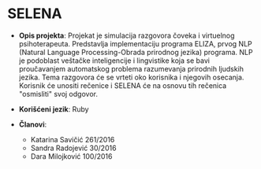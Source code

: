 # SELENA

- **Opis projekta**:
Projekat je simulacija razgovora čoveka i virtuelnog psihoterapeuta. Predstavlja implementaciju programa ELIZA, prvog NLP (Natural Language Processing-Obrada prirodnog jezika) programa. NLP je podoblast veštačke inteligencije i lingvistike koja se bavi proučavanjem automatskog problema razumevanja prirodnih ljudskih jezika. Tema razgovora će se vrteti oko korisnika i njegovih osecanja. Korisnik će unositi rečenice i SELENA će na osnovu tih rečenica "osmisliti" svoj odgovor. 

- **Korišćeni jezik**: 
Ruby

- **Članovi**:
	- Katarina Savičić 261/2016
	- Sandra Radojević 30/2016
	- Dara Milojković 100/2016
